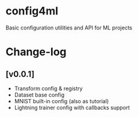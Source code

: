 # config4ml
Basic configuration utilities and API for ML projects


# Change-log

## [v0.0.1]

- Transform config & registry
- Dataset base config
- MNIST built-in config (also as tutorial)
- Lightning trainer config with callbacks support
